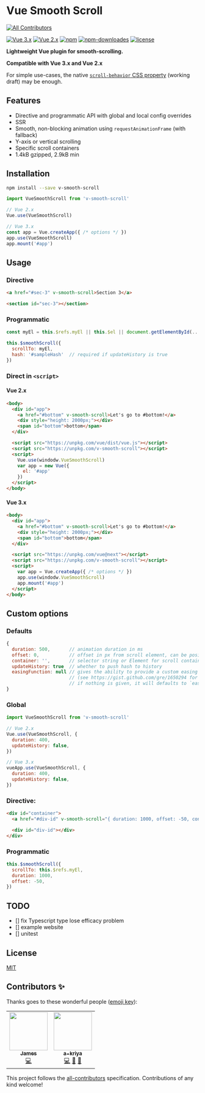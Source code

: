 # Vue Smooth Scroll
<!-- ALL-CONTRIBUTORS-BADGE:START - Do not remove or modify this section -->
[![All Contributors](https://img.shields.io/badge/all_contributors-2-orange.svg?style=flat-square)](#contributors-)
<!-- ALL-CONTRIBUTORS-BADGE:END -->

[![Vue 3.x](https://img.shields.io/badge/Vue-3.x-brightgreen.svg)](https://v3.vuejs.org/guide/introduction.html)
[![Vue 2.x](https://img.shields.io/badge/Vue-2.x-brightgreen.svg)](https://vuejs.org/v2/guide/)
[![npm](https://img.shields.io/npm/v/v-smooth-scroll.svg)](https://www.npmjs.com/package/v-smooth-scroll)
[![npm-downloades](https://img.shields.io/npm/dm/v-smooth-scroll.svg)](https://www.npmjs.com/package/v-smooth-scroll)
[![license](https://img.shields.io/github/license/mashape/apistatus.svg)](https://github.com/Yuliang-Lee/v-smooth-scroll/blob/master/LICENSE)

**Lightweight Vue plugin for smooth-scrolling.**

**Compatible with Vue 3.x and Vue 2.x** 

For simple use-cases, the native [`scroll-behavior` CSS property](https://developer.mozilla.org/en-US/docs/Web/CSS/scroll-behavior) (working draft) may be enough.


## Features

- Directive and programmatic API with global and local config overrides
- SSR
- Smooth, non-blocking animation using `requestAnimationFrame` (with fallback)
- Y-axis or vertical scrolling
- Specific scroll containers
- 1.4kB gzipped, 2.9kB min


## Installation
``` bash
npm install --save v-smooth-scroll
```

``` js
import VueSmoothScroll from 'v-smooth-scroll'

// Vue 2.x
Vue.use(VueSmoothScroll)

// Vue 3.x
const app = Vue.createApp({ /* options */ })
app.use(VueSmoothScroll)
app.mount('#app')
```


## Usage
### Directive
``` html
<a href="#sec-3" v-smooth-scroll>Section 3</a>

<section id="sec-3"></section>
```

### Programmatic
``` js
const myEl = this.$refs.myEl || this.$el || document.getElementById(...)

this.$smoothScroll({
  scrollTo: myEl,
  hash: '#sampleHash'  // required if updateHistory is true
})
```

### Direct in `<script>`

#### Vue 2.x

``` html
<body>
  <div id="app">
    <a href="#bottom" v-smooth-scroll>Let's go to #bottom!</a>
    <div style="height: 2000px;"></div>
    <span id="bottom">bottom</span>
  </div>

  <script src="https://unpkg.com/vue/dist/vue.js"></script>
  <script src="https://unpkg.com/v-smooth-scroll"></script>
  <script>
    Vue.use(windodw.VueSmoothScroll)
    var app = new Vue({
      el: '#app'
    })
  </script>
</body>
```

#### Vue 3.x

``` html
<body>
  <div id="app">
    <a href="#bottom" v-smooth-scroll>Let's go to #bottom!</a>
    <div style="height: 2000px;"></div>
    <span id="bottom">bottom</span>
  </div>

  <script src="https://unpkg.com/vue@next"></script>
  <script src="https://unpkg.com/v-smooth-scroll"></script>
  <script>
    var app = Vue.createApp({ /* options */ })
    app.use(windodw.VueSmoothScroll)
    app.mount('#app')
  </script>
</body>
```


## Custom options
### Defaults
``` js
{
  duration: 500,       // animation duration in ms
  offset: 0,           // offset in px from scroll element, can be positive or negative
  container: '',       // selector string or Element for scroll container, default is window
  updateHistory: true  // whether to push hash to history
  easingFunction: null // gives the ability to provide a custom easing function `t => ...`
                       // (see https://gist.github.com/gre/1650294 for examples)
                       // if nothing is given, it will defaults to `easeInOutCubic`
}
```

### Global
``` js
import VueSmoothScroll from 'v-smooth-scroll'

// Vue 2.x
Vue.use(VueSmoothScroll, {
  duration: 400,
  updateHistory: false,
})

// Vue 3.x
vueApp.use(VueSmoothScroll, {
  duration: 400,
  updateHistory: false,
})
```

### Directive:
``` html
<div id="container">
  <a href="#div-id" v-smooth-scroll="{ duration: 1000, offset: -50, container: '#container' }">Anchor</a>

  <div id="div-id"></div>
</div>
```

### Programmatic
``` js
this.$smoothScroll({
  scrollTo: this.$refs.myEl,
  duration: 1000,
  offset: -50,
})
```


## TODO

- [] fix Typescript type lose efficacy problem
- [] example website
- [] unitest

## License

[MIT](./LICENSE)


## Contributors ✨

Thanks goes to these wonderful people ([emoji key](https://allcontributors.org/docs/en/emoji-key)):

<!-- ALL-CONTRIBUTORS-LIST:START - Do not remove or modify this section -->
<!-- prettier-ignore-start -->
<!-- markdownlint-disable -->
<table>
  <tr>
    <td align="center"><a href="https://github.com/jwhitmarsh"><img src="https://avatars2.githubusercontent.com/u/8026009?v=4" width="100px;" alt=""/><br /><sub><b>James</b></sub></a><br /><a href="https://github.com/Yuliang-Lee/v-smooth-scroll/commits?author=jwhitmarsh" title="Code">💻</a></td>
    <td align="center"><a href="https://github.com/a-kriya"><img src="https://avatars3.githubusercontent.com/u/26761352?v=4" width="100px;" alt=""/><br /><sub><b>a-kriya</b></sub></a><br /><a href="https://github.com/Yuliang-Lee/v-smooth-scroll/commits?author=a-kriya" title="Code">💻</a> <a href="https://github.com/Yuliang-Lee/v-smooth-scroll/issues?q=author%3Aa-kriya" title="Bug reports">🐛</a> <a href="https://github.com/Yuliang-Lee/v-smooth-scroll/commits?author=a-kriya" title="Documentation">📖</a></td>
  </tr>
</table>

<!-- markdownlint-enable -->
<!-- prettier-ignore-end -->
<!-- ALL-CONTRIBUTORS-LIST:END -->

This project follows the [all-contributors](https://github.com/all-contributors/all-contributors) specification. Contributions of any kind welcome!
